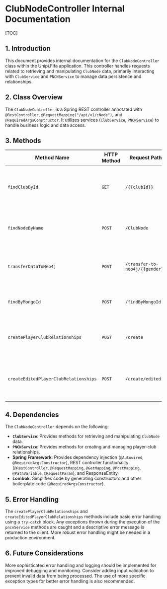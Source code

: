 # ClubNodeController Internal Documentation

[TOC]

## 1. Introduction

This document provides internal documentation for the `ClubNodeController` class within the Unipi.Fifa application.  This controller handles requests related to retrieving and manipulating `ClubNode` data, primarily interacting with `ClubService` and `PNCNService` to manage data persistence and relationships.


## 2. Class Overview

The `ClubNodeController` is a Spring REST controller annotated with `@RestController`, `@RequestMapping("/api/v1/cNode")`, and `@RequiredArgsConstructor`. It utilizes services (`ClubService`, `PNCNService`) to handle business logic and data access.


## 3. Methods

| Method Name                     | HTTP Method | Request Path             | Request Parameters           | Return Type          | Description                                                                                                         | Algorithm/Implementation Details                                                                                             |
|---------------------------------|-------------|--------------------------|-------------------------------|----------------------|---------------------------------------------------------------------------------------------------------------------|---------------------------------------------------------------------------------------------------------------------------------|
| `findClubById`                  | `GET`       | `/{{clubId}}`             | `clubId` (Long)              | `List<ClubNode>`     | Retrieves a list of `ClubNode` objects associated with a given `clubId`.                                             | The method directly calls `clubService.getClubNodebyId(clubId)` and returns the response wrapped in a ResponseEntity.  |
| `findNodeByName`                | `POST`      | `/ClubNode`                | `name` (String)               | `List<ClubNode>`     | Retrieves a list of `ClubNode` objects matching a given name.                                                        | Delegates the search operation to the `clubService.findNodeByName(name)` method.                                       |
| `transferDataToNeo4j`           | `POST`      | `/transfer-to-neo4j/{{gender}}` | `gender` (`PlayerNode.Gender`) | `ResponseEntity<String>` | Transfers data to Neo4j based on the specified gender.                                                              | Uses `clubService.transferDataToNeo4j(gender)` to handle the data transfer and returns a ResponseEntity indicating success or failure. |
| `findByMongoId`                 | `POST`      | `/findByMongoId`           | `mongoId` (String)            | `ResponseEntity<ClubNode>` | Retrieves a `ClubNode` object using its Mongo ID.                                                                   | Uses `clubService.getClubNodeByMongoId(mongoId)` to retrieve the data and returns it wrapped in a ResponseEntity.       |
| `createPlayerClubRelationships` | `POST`      | `/create`                  | `gender` (`PlayerNode.Gender`) | `String`              | Creates player-club relationships for a specified gender.                                                           | Calls `pncnService.createPlayerClubRelationships(gender)`.  Error handling is implemented using a `try-catch` block.    |
| `createEditedPlayerClubRelationships` | `POST` | `/create/edited`          | `player` (`PlayerNode`)       | `String`              | Creates player-club relationships based on an edited `PlayerNode` object.                                            | Calls `pncnService.createEditedPlayerClubRelationships(player)`.  Error handling is implemented using a `try-catch` block.|


## 4. Dependencies

The `ClubNodeController` depends on the following:

*   **`ClubService`**:  Provides methods for retrieving and manipulating `ClubNode` data.
*   **`PNCNService`**: Provides methods for creating and managing player-club relationships.
*   **Spring Framework**: Provides dependency injection (`@Autowired`, `@RequiredArgsConstructor`), REST controller functionality (`@RestController`, `@RequestMapping`, `@GetMapping`, `@PostMapping`, `@PathVariable`, `@RequestParam`), and ResponseEntity.
*   **Lombok**: Simplifies code by generating constructors and other boilerplate code (`@RequiredArgsConstructor`).


## 5. Error Handling

The `createPlayerClubRelationships` and `createEditedPlayerClubRelationships` methods include basic error handling using a `try-catch` block.  Any exceptions thrown during the execution of the `pncnService` methods are caught and a descriptive error message is returned to the client.  More robust error handling might be needed in a production environment.


## 6.  Future Considerations

More sophisticated error handling and logging should be implemented for improved debugging and monitoring.  Consider adding input validation to prevent invalid data from being processed.  The use of more specific exception types for better error handling is also recommended.
